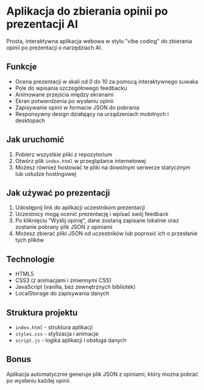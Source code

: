 # Aplikacja do zbierania opinii po prezentacji AI

Prosta, interaktywna aplikacja webowa w stylu "vibe coding" do zbierania opinii po prezentacji o narzędziach AI.

## Funkcje

- Ocena prezentacji w skali od 0 do 10 za pomocą interaktywnego suwaka
- Pole do wpisania szczegółowego feedbacku
- Animowane przejścia między ekranami
- Ekran potwierdzenia po wysłaniu opinii
- Zapisywanie opinii w formacie JSON do pobrania
- Responsywny design działający na urządzeniach mobilnych i desktopach

## Jak uruchomić

1. Pobierz wszystkie pliki z repozytorium
2. Otwórz plik `index.html` w przeglądarce internetowej
3. Możesz również hostować te pliki na dowolnym serwerze statycznym lub usłudze hostingowej

## Jak używać po prezentacji

1. Udostępnij link do aplikacji uczestnikom prezentacji
2. Uczestnicy mogą ocenić prezentację i wpisać swój feedback
3. Po kliknięciu "Wyślij opinię", dane zostaną zapisane lokalnie oraz zostanie pobrany plik JSON z opiniami
4. Możesz zbierać pliki JSON od uczestników lub poprosić ich o przesłanie tych plików

## Technologie

- HTML5
- CSS3 (z animacjami i zmiennymi CSS)
- JavaScript (vanilla, bez zewnętrznych bibliotek)
- LocalStorage do zapisywania danych

## Struktura projektu

- `index.html` - struktura aplikacji
- `styles.css` - stylizacja i animacje
- `script.js` - logika aplikacji i obsługa danych

## Bonus

Aplikacja automatycznie generuje plik JSON z opiniami, który można pobrać po wysłaniu każdej opinii. 
